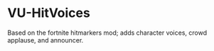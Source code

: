 # VU-HitVoices
Based on the fortnite hitmarkers mod; adds character voices, crowd applause, and announcer.
